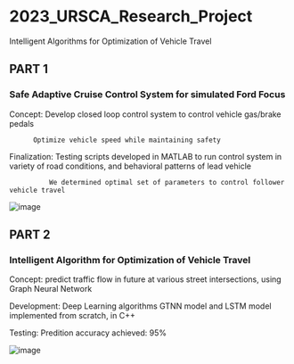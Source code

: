 # 2023_URSCA_Research_Project
Intelligent Algorithms for Optimization of Vehicle Travel

## PART 1
### Safe Adaptive Cruise Control System for simulated Ford Focus

Concept: Develop closed loop control system to control vehicle gas/brake pedals

          Optimize vehicle speed while maintaining safety

Finalization: Testing scripts developed in MATLAB to run control system in variety of road conditions, and behavioral patterns of lead vehicle

              We determined optimal set of parameters to control follower vehicle travel

![image](https://github.com/Ayushsaha103/2023_URSCA_Research_Project/assets/71895904/d3423c5b-6b91-466f-a345-40c83e1cf28d)



## PART 2
### Intelligent Algorithm for Optimization of Vehicle Travel

Concept: predict traffic flow in future at various street intersections, using Graph Neural Network

Development: Deep Learning algorithms GTNN model and LSTM model implemented from scratch, in C++

Testing: Predition accuracy achieved: 95%

![image](https://github.com/Ayushsaha103/2023_URSCA_Research_Project/assets/71895904/bd98e406-ca49-4ab3-84dc-d6ae227210e7)

